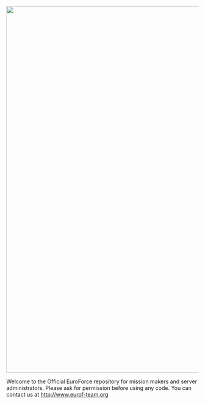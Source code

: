 <p align="center">
  <a href="http://www.eurof-team.org">
    <img src="https://imgur.com/a/bCmh7" width="960">
  </a>
</p>

Welcome to the Official EuroForce repository for mission makers and server administrators. Please ask for permission before using any code. You can contact us at http://www.eurof-team.org
